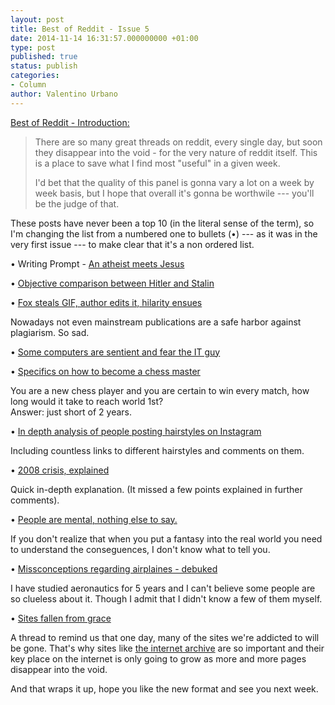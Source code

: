 ```yaml
---
layout: post
title: Best of Reddit - Issue 5
date: 2014-11-14 16:31:57.000000000 +01:00
type: post
published: true
status: publish
categories:
- Column
author: Valentino Urbano 
---
```


[Best of Reddit - Introduction:][0]

> There are so many great threads on reddit, every single day, but soon they disappear into the void - for the very nature of reddit itself. This is a place to save what I find most "useful" in a given week.
> 
> I'd bet that the quality of this panel is gonna vary a lot on a week by week basis, but I hope that overall it's gonna be worthwile --- you'll be the judge of that.

These posts have never been a top 10 (in the literal sense of the term), so I'm changing the list from a numbered one to bullets (•) --- as it was in the very first issue --- to make clear that it's a non ordered list.

• Writing Prompt - [An atheist meets Jesus][1]

• [Objective comparison between Hitler and Stalin][2]

• [Fox steals GIF, author edits it, hilarity ensues][3]

Nowadays not even mainstream publications are a safe harbor against plagiarism. So sad.

• [Some computers are sentient and fear the IT guy][4]

• [Specifics on how to become a chess master ][5]

You are a new chess player and you are certain to win every match, how long would it take to reach world 1st?  
Answer: just short of 2 years.

• [In depth analysis of people posting hairstyles on Instagram][6]

Including countless links to different hairstyles and comments on them.

• [2008 crisis, explained][7]

Quick in-depth explanation. (It missed a few points explained in further comments).

• [People are mental, nothing else to say.][8]

If you don't realize that when you put a fantasy into the real world you need to understand the conseguences, I don't know what to tell you.

• [Missconceptions regarding airplaines - debuked][9]

I have studied aeronautics for 5 years and I can't believe some people are so clueless about it. Though I admit that I didn't know a few of them myself.

• [Sites fallen from grace][10]

A thread to remind us that one day, many of the sites we're addicted to will be gone. That's why sites like [the internet archive][11] are so important and their key place on the internet is only going to grow as more and more pages disappear into the void.

And that wraps it up, hope you like the new format and see you next week.


[0]: http://www.myshar.org/best-of-reddit-introduction/
[1]: http://www.reddit.com/r/WritingPrompts/comments/2ljl25/wp_an_atheist_is_sent_back_in_time_and_meets/
[2]: http://www.reddit.com/r/AskHistory/comments/2lj87n/why_is_hitler_always_regarded_as_the_worst/
[3]: http://www.reddit.com/r/nfl/comments/2lruog/picturegifvideo_highlights_thread_week_10_sunday/
[4]: http://www.reddit.com/r/talesfromtechsupport/comments/2lry6v/the_oddest_request/
[5]: http://www.reddit.com/r/chess/comments/2lrmfj/hypothetical_a_never_before_heard_of_chess_player/
[6]: http://www.reddit.com/r/malegrooming/comments/2lrtgt/if_your_looking_for_a_new_hairstyle_this/
[7]: http://www.reddit.com/r/explainlikeimfive/comments/2luztg/eli5_what_will_happen_when_the_student_loan/
[8]: https://www.reddit.com/r/sex/comments/2ltd7d/gf_pregnant_by_another_guy_says_im_responsible/
[9]: http://www.reddit.com/r/skeptic/comments/2lymw8/foodbabes_article_on_airplane_travel_was_full_of/
[10]: http://www.reddit.com/r/AskReddit/comments/2m2cve/what_website_had_the_greatest_fall_from_grace/
[11]: https://archive.org/web/
